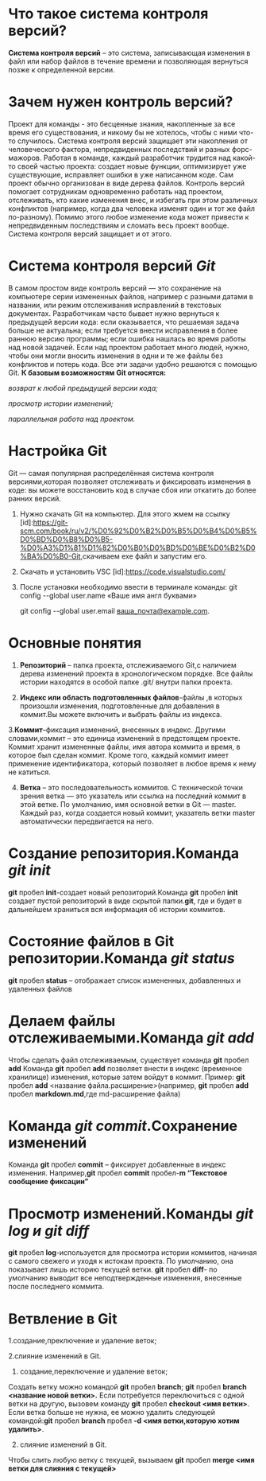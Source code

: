 # Что такое система контроля версий?

**Cистема контроля версий** – это система, записывающая изменения
в файл или набор файлов в течение времени и позволяющая вернуться позже к определенной версии.

# Зачем нужен контроль версий?

Проект для команды - это бесценные знания, накопленные за все время его существования, и никому бы не хотелось, чтобы с ними что-то случилось. Система контроля версий защищает эти накопления от человеческого фактора, непредвиденных последствий и разных форс-мажоров.
Работая в команде, каждый разработчик трудится над какой-то своей частью проекта: создает новые функции, оптимизирует уже существующие, исправляет ошибки в уже написанном коде. Сам проект обычно организован в виде дерева файлов. Контроль версий помогает сотрудникам одновременно работать над проектом, отслеживать, кто какие изменения внес, и избегать при этом различных конфликтов (например, когда два человека изменят один и тот же файл по-разному).
Помимо этого любое изменение кода может привести к непредвиденным последствиям и сломать весь проект вообще. Система контроля версий защищает и от этого.

# Система контроля версий *Git*

В самом простом виде контроль версий — это сохранение на компьютере серии измененных файлов, например с разными датами в названии, или режим отслеживания исправлений в текстовых документах.
Разработчикам часто бывает нужно вернуться к предыдущей версии кода:
если оказывается, что решаемая задача больше не актуальна;
если требуется внести исправления в более раннюю версию программы;
если ошибка нашлась во время работы над новой задачей.
Если над проектом работает много людей, нужно, чтобы они могли вносить изменения в одни и те же файлы без конфликтов и потерь кода. Все эти задачи удобно решаются с помощью Git.
**К базовым возможностям Git относятся:**

*возврат к любой предыдущей версии кода;*

*просмотр истории изменений;*

*параллельная работа над проектом.*

# Настройка Git

Git — самая популярная распределённая система контроля версиями,которая позволяет отслеживать и фиксировать изменения в коде: вы можете восстановить код в случае сбоя или откатить до более ранних версий.
1. Нужно скачать Git на компьютер.
   Для этого жмем на ссылку [id]:<https://git-scm.com/book/ru/v2/%D0%92%D0%B2%D0%B5%D0%B4%D0%B5%D0%BD%D0%B8%D0%B5-%D0%A3%D1%81%D1%82%D0%B0%D0%BD%D0%BE%D0%B2%D0%BA%D0%B0-Git>,скачиваем exe файл и запустим его.

2. Скачать и установить VSC [id]:<https://code.visualstudio.com/>

3. После установки необходимо  ввести в терминале команды:
   git config --global user.name «Ваше имя англ буквами»
   
   git config --global user.email ваша_почта@example.com.

# Основные понятия

1. **Репозиторий** – папка проекта, отслеживаемого Git,с наличием дерева изменений проекта в хронологическом порядке. Все файлы истории находятся в особой папке .git/ внутри папки проекта.

2. **Индекс или область подготовленных файлов**-файлы ,в которых произошли изменения, подготовленные для добавления в коммит.Вы можете включить и выбрать файлы из индекса.

3.**Коммит**–фиксация изменений, внесенных в индекс. Другими словами,коммит – это единица изменений в предстоящем проекте. Коммит хранит измененные файлы, имя автора коммита и время, в которое был сделан коммит. Кроме того, каждый коммит имеет применение идентификатора, который позволяет в любое время к нему не катиться.

4. **Ветка** – это последовательность коммитов. С технической точки зрения ветка — это указатель или ссылка на последний коммит в этой ветке. По умолчанию, имя основной ветки в Git — master. Каждый раз, когда создается новый коммит, указатель ветки master автоматически передвигается на него.

# Создание репозитория.Команда *git init*

**git** пробел **init**-создает новый репозиторий.Команда **git** пробел **init** создает пустой репозиторий в виде скрытой папки.**git**, где и будет в дальнейшем храниться вся информация об истории коммитов.

# Состояние файлов в Git репозитории.Команда *git status*

**git** пробел **status** – отображает список измененных, добавленных и удаленных файлов

# Делаем файлы отслеживаемыми.Команда *git add*

Чтобы сделать файл отслеживаемым, существует команда **git** пробел **add**
Команда **git** пробел **add** позволяет внести в индекс (временное хранилище)  изменения, которые затем войдут в коммит.
Пример: **git** пробел **add** <название файла.расширение>(например, **git** пробел **add** пробел **markdown.md**,где md-расширение файла)  

# Команда *git commit*.Сохранение изменений

Команда **git** пробел **commit** – фиксирует добавленные в индекс изменения.
Например,**git** пробел **commit** пробел-**m “Текстовое сообщение фиксации”**

# Просмотр изменений.Команды *git log и git diff*

**git** пробел **log**-используется для просмотра истории коммитов, начиная с самого свежего и уходя к истокам проекта. По умолчанию, она показывает лишь историю текущей ветки.
**git** пробел **diff**- по умолчанию выводит все неподтвержденные изменения, внесенные после последнего коммита.

# Ветвление в Git

1.создание,преключение и удаление веток;

2.cлияние изменений в Git.

1. создание,переключение и удаление веток;

Создать ветку можно командой **git** пробел **branch**;
**git** пробел **branch** **<название новой ветки>.**
Если потребуется переключиться с одной ветки на другую, вызовем команду **git** пробел  **checkout <имя ветки>**.
Если ветка  больше не нужна, ее можно удалить следующей командой:**git** пробел **branch** пробел **-d <имя ветки,которую хотим удалить>**.

2. cлияние изменений в Git.

Чтобы слить любую ветку с текущей, вызываем **git** пробел **merge <имя ветки для слияния с текущей>**


